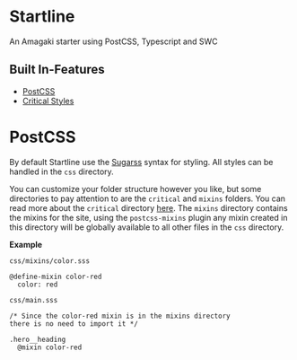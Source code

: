 # Startline

An Amagaki starter using PostCSS, Typescript and SWC

## Built In-Features

- [PostCSS](#postcss)
- [Critical Styles](#critical-styles)

# PostCSS

By default Startline use the [Sugarss](https://github.com/postcss/sugarss)
syntax for styling. All styles can be handled in the `css` directory.

You can customize your folder structure however you like, but some directories
to pay attention to are the `critical` and `mixins` folders. You can read more
about the `critical` directory [here](#critical-styles). The `mixins` directory
contains the mixins for the site, using the `postcss-mixins` plugin any mixin
created in this directory will be globally available to all other files in the
`css` directory.

**Example**

`css/mixins/color.sss`

```sugarss
@define-mixin color-red
  color: red
```

`css/main.sss`

```sugarss
/* Since the color-red mixin is in the mixins directory
there is no need to import it */

.hero__heading
  @mixin color-red
```
